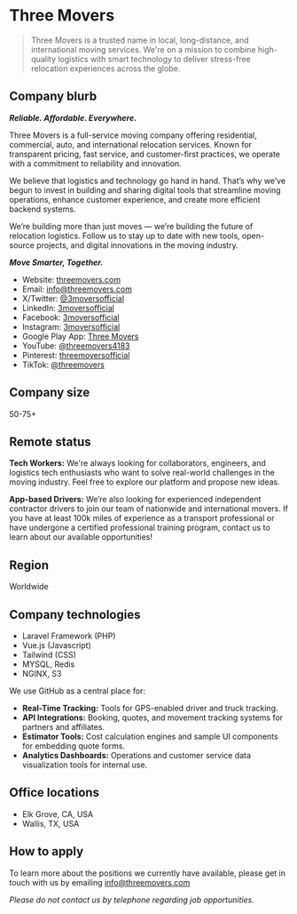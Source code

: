 # Three Movers

> Three Movers is a trusted name in local, long-distance, and international moving services. We're on a mission to combine high-quality logistics with smart technology to deliver stress-free relocation experiences across the globe.

## Company blurb

_**Reliable. Affordable. Everywhere.**_

Three Movers is a full-service moving company offering residential, commercial, auto, and international relocation services. Known for transparent pricing, fast service, and customer-first practices, we operate with a commitment to reliability and innovation.

We believe that logistics and technology go hand in hand. That’s why we’ve begun to invest in building and sharing digital tools that streamline moving operations, enhance customer experience, and create more efficient backend systems.

We’re building more than just moves — we’re building the future of relocation logistics. Follow us to stay up to date with new tools, open-source projects, and digital innovations in the moving industry.

_**Move Smarter, Together.**_

- Website: [threemovers.com](https://threemovers.com)
- Email: [info@threemovers.com](mailto:info@threemovers.com)
- X/Twitter: [@3moversofficial](https://x.com/3moversofficial)
- LinkedIn: [3moversofficial](https://www.linkedin.com/company/3moversofficial/)
- Facebook: [3moversofficial](https://www.facebook.com/3moversofficial/)
- Instagram: [3moversofficial](https://www.instagram.com/3moversofficial/)
- Google Play App: [Three Movers](https://play.google.com/store/apps/details?id=com.tolm.threemovers&hl=en)
- YouTube: [@threemovers4183](https://www.youtube.com/@threemovers4183)
- Pinterest: [threemoversofficial](https://www.pinterest.com/threemoversofficial/)
- TikTok: [@threemovers](https://www.tiktok.com/@threemovers)

## Company size

50-75+

## Remote status

**Tech Workers:** We're always looking for collaborators, engineers, and logistics tech enthusiasts who want to solve real-world challenges in the moving industry. Feel free to explore our platform and propose new ideas.

**App-based Drivers:** We’re also looking for experienced independent contractor drivers to join our team of nationwide and international movers. If you have at least 100k miles of experience as a transport professional or have undergone a certified professional training program, contact us to learn about our available opportunities!

## Region

Worldwide

## Company technologies

- Laravel Framework (PHP)
- Vue.js (Javascript)
- Tailwind (CSS)
- MYSQL, Redis
- NGINX, S3

We use GitHub as a central place for:

- **Real-Time Tracking:** Tools for GPS-enabled driver and truck tracking.
- **API Integrations:** Booking, quotes, and movement tracking systems for partners and affiliates.
- **Estimator Tools:** Cost calculation engines and sample UI components for embedding quote forms.
- **Analytics Dashboards:** Operations and customer service data visualization tools for internal use.

## Office locations

- Elk Grove, CA, USA
- Wallis, TX, USA

## How to apply

To learn more about the positions we currently have available, please get in touch with us by emailing [info@threemovers.com](mailto:info@threemovers.com)

_Please do not contact us by telephone regarding job opportunities._

